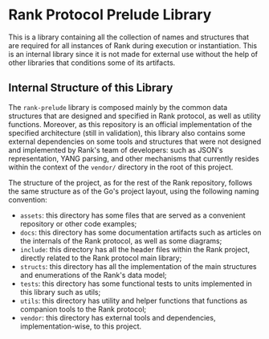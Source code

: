 # Rank Protocol Prelude Library

This is a library containing all the collection of names and structures that are required for all instances of Rank during execution or instantiation. This is an internal library since it is not made for external use without the help of other libraries that conditions some of its artifacts.

## Internal Structure of this Library

The `rank-prelude` library is composed mainly by the common data structures that are designed and specified in Rank protocol, as well as utility functions. Moreover, as this repository is an official implementation of the specified architecture (still in validation), this library also contains some external dependencies on some tools and structures that were not designed and implemented by Rank's team of developers: such as JSON's representation, YANG parsing, and other mechanisms that currently resides within the context of the `vendor/` directory in the root of this project.

The structure of the project, as for the rest of the Rank repository, follows the same structure as of the Go's project layout, using the following naming convention:

* `assets`: this directory has some files that are served as a convenient repository or other code examples;
* `docs`: this directory has some documentation artifacts such as articles on the internals of the Rank protocol, as well as some diagrams;
* `include`: this directory has all the header files within the Rank project, directly related to the Rank protocol main library;
* `structs`: this directory has all the implementation of the main structures and enumerations of the Rank's data model;
* `tests`: this directory has some functional tests to units implemented in this library such as utils;
* `utils`: this directory has utility and helper functions that functions as companion tools to the Rank protocol;
* `vendor`: this directory has external tools and dependencies, implementation-wise, to this project.